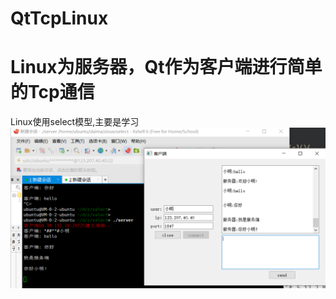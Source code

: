 # QtTcpLinux
# Linux为服务器，Qt作为客户端进行简单的Tcp通信
Linux使用select模型,主要是学习
![](https://github.com/xiaozhou007/QtTcpLinux/blob/master/chat.png)
